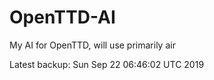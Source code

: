 # OpenTTD-AI
My AI for OpenTTD, will use primarily air

Latest backup: Sun Sep 22 06:46:02 UTC 2019
